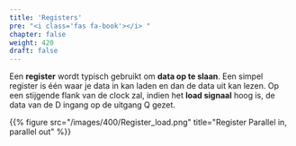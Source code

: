 ```yaml
---
title: 'Registers'
pre: "<i class='fas fa-book'></i> "
chapter: false
weight: 420
draft: false
---
```


Een **register** wordt typisch gebruikt om **data op te slaan**. Een simpel register is één waar je data in kan laden en dan de data uit kan lezen. Op een stijgende flank van de clock zal, indien het **load signaal** hoog is, de data van de D ingang op de uitgang Q gezet.

{{% figure src="/images/400/Register_load.png" title="Register Parallel in, parallel out"  %}}